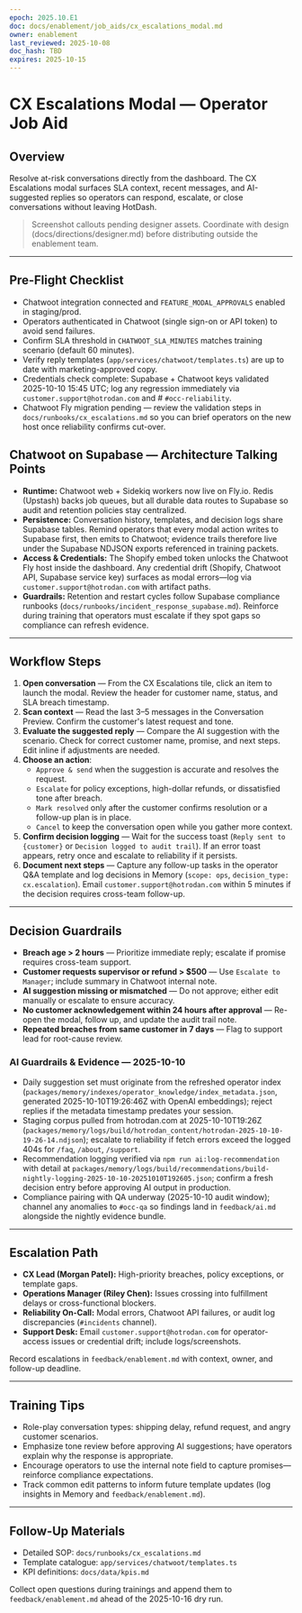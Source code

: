 ```yaml
---
epoch: 2025.10.E1
doc: docs/enablement/job_aids/cx_escalations_modal.md
owner: enablement
last_reviewed: 2025-10-08
doc_hash: TBD
expires: 2025-10-15
---
```

# CX Escalations Modal — Operator Job Aid

## Overview
Resolve at-risk conversations directly from the dashboard. The CX Escalations modal surfaces SLA context, recent messages, and AI-suggested replies so operators can respond, escalate, or close conversations without leaving HotDash.

> Screenshot callouts pending designer assets. Coordinate with design (docs/directions/designer.md) before distributing outside the enablement team.

---

## Pre-Flight Checklist
- Chatwoot integration connected and `FEATURE_MODAL_APPROVALS` enabled in staging/prod.
- Operators authenticated in Chatwoot (single sign-on or API token) to avoid send failures.
- Confirm SLA threshold in `CHATWOOT_SLA_MINUTES` matches training scenario (default 60 minutes).
- Verify reply templates (`app/services/chatwoot/templates.ts`) are up to date with marketing-approved copy.
- Credentials check complete: Supabase + Chatwoot keys validated 2025-10-10 15:45 UTC; log any regression immediately via `customer.support@hotrodan.com` and # `#occ-reliability`.
- Chatwoot Fly migration pending — review the validation steps in `docs/runbooks/cx_escalations.md` so you can brief operators on the new host once reliability confirms cut-over.

## Chatwoot on Supabase — Architecture Talking Points
- **Runtime:** Chatwoot web + Sidekiq workers now live on Fly.io. Redis (Upstash) backs job queues, but all durable data routes to Supabase so audit and retention policies stay centralized.
- **Persistence:** Conversation history, templates, and decision logs share Supabase tables. Remind operators that every modal action writes to Supabase first, then emits to Chatwoot; evidence trails therefore live under the Supabase NDJSON exports referenced in training packets.
- **Access & Credentials:** The Shopify embed token unlocks the Chatwoot Fly host inside the dashboard. Any credential drift (Shopify, Chatwoot API, Supabase service key) surfaces as modal errors—log via `customer.support@hotrodan.com` with artifact paths.
- **Guardrails:** Retention and restart cycles follow Supabase compliance runbooks (`docs/runbooks/incident_response_supabase.md`). Reinforce during training that operators must escalate if they spot gaps so compliance can refresh evidence.

---

## Workflow Steps
1. **Open conversation** — From the CX Escalations tile, click an item to launch the modal. Review the header for customer name, status, and SLA breach timestamp.
2. **Scan context** — Read the last 3–5 messages in the Conversation Preview. Confirm the customer's latest request and tone.
3. **Evaluate the suggested reply** — Compare the AI suggestion with the scenario. Check for correct customer name, promise, and next steps. Edit inline if adjustments are needed.
4. **Choose an action**:
   - `Approve & send` when the suggestion is accurate and resolves the request.
   - `Escalate` for policy exceptions, high-dollar refunds, or dissatisfied tone after breach.
   - `Mark resolved` only after the customer confirms resolution or a follow-up plan is in place.
   - `Cancel` to keep the conversation open while you gather more context.
5. **Confirm decision logging** — Wait for the success toast (`Reply sent to {customer}` or `Decision logged to audit trail`). If an error toast appears, retry once and escalate to reliability if it persists.
6. **Document next steps** — Capture any follow-up tasks in the operator Q&A template and log decisions in Memory (`scope: ops`, `decision_type: cx.escalation`). Email `customer.support@hotrodan.com` within 5 minutes if the decision requires cross-team follow-up.

---

## Decision Guardrails
- **Breach age > 2 hours** — Prioritize immediate reply; escalate if promise requires cross-team support.
- **Customer requests supervisor or refund > $500** — Use `Escalate to Manager`; include summary in Chatwoot internal note.
- **AI suggestion missing or mismatched** — Do not approve; either edit manually or escalate to ensure accuracy.
- **No customer acknowledgement within 24 hours after approval** — Re-open the modal, follow up, and update the audit trail note.
- **Repeated breaches from same customer in 7 days** — Flag to support lead for root-cause review.

### AI Guardrails & Evidence — 2025-10-10
- Daily suggestion set must originate from the refreshed operator index (`packages/memory/indexes/operator_knowledge/index_metadata.json`, generated 2025-10-10T19:26:46Z with OpenAI embeddings); reject replies if the metadata timestamp predates your session.
- Staging corpus pulled from hotrodan.com at 2025-10-10T19:26Z (`packages/memory/logs/build/hotrodan_content/hotrodan-2025-10-10-19-26-14.ndjson`); escalate to reliability if fetch errors exceed the logged 404s for `/faq`, `/about`, `/support`.
- Recommendation logging verified via `npm run ai:log-recommendation` with detail at `packages/memory/logs/build/recommendations/build-nightly-logging-2025-10-10-20251010T192605.json`; confirm a fresh decision entry before approving AI output in production.
- Compliance pairing with QA underway (2025-10-10 audit window); channel any anomalies to `#occ-qa` so findings land in `feedback/ai.md` alongside the nightly evidence bundle.

---

## Escalation Path
- **CX Lead (Morgan Patel):** High-priority breaches, policy exceptions, or template gaps.
- **Operations Manager (Riley Chen):** Issues crossing into fulfillment delays or cross-functional blockers.
- **Reliability On-Call:** Modal errors, Chatwoot API failures, or audit log discrepancies (`#incidents` channel).
- **Support Desk:** Email `customer.support@hotrodan.com` for operator-access issues or credential drift; include logs/screenshots.

Record escalations in `feedback/enablement.md` with context, owner, and follow-up deadline.

---

## Training Tips
- Role-play conversation types: shipping delay, refund request, and angry customer scenarios.
- Emphasize tone review before approving AI suggestions; have operators explain why the response is appropriate.
- Encourage operators to use the internal note field to capture promises—reinforce compliance expectations.
- Track common edit patterns to inform future template updates (log insights in Memory and `feedback/enablement.md`).

---

## Follow-Up Materials
- Detailed SOP: `docs/runbooks/cx_escalations.md`
- Template catalogue: `app/services/chatwoot/templates.ts`
- KPI definitions: `docs/data/kpis.md`

Collect open questions during trainings and append them to `feedback/enablement.md` ahead of the 2025-10-16 dry run.
